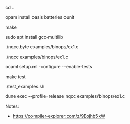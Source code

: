 cd ..

opam install oasis batteries ounit

make

sudo apt install gcc-multilib

./nqcc.byte examples/binops/ex1.c

./nqcc examples/binops/ex1.c

ocaml setup.ml -configure --enable-tests

make test

./test_examples.sh

dune exec --profile=release nqcc examples/binops/ex1.c

Notes:
- https://compiler-explorer.com/z/9Eojhb5xW